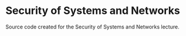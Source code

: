 # Security of Systems and Networks

Source code created for the Security of Systems and Networks lecture.